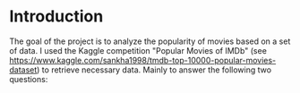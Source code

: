 # Introduction
The goal of the project is to analyze the popularity of movies based on a set of data. I used the Kaggle competition "Popular Movies of IMDb" (see https://www.kaggle.com/sankha1998/tmdb-top-10000-popular-movies-dataset) to retrieve necessary data. Mainly to answer the following two questions:
